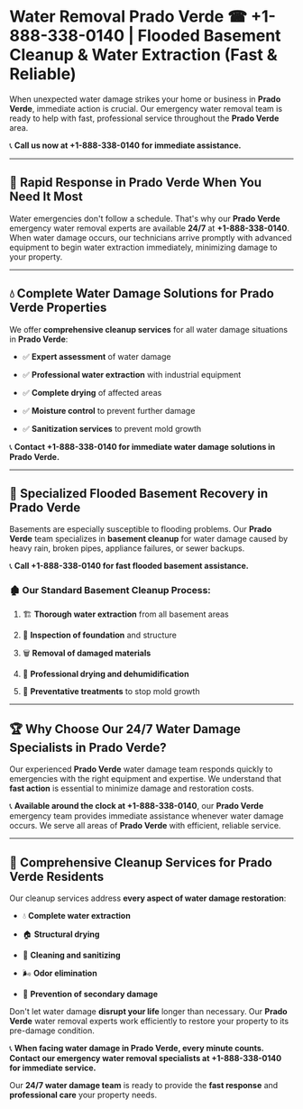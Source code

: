 # Water Removal Prado Verde ☎ +1-888-338-0140 | Flooded Basement Cleanup & Water Extraction (Fast & Reliable)

When unexpected water damage strikes your home or business in **Prado Verde**, immediate action is crucial. Our emergency water removal team is ready to help with fast, professional service throughout the **Prado Verde** area. 

📞 **Call us now at +1-888-338-0140 for immediate assistance.**
---
## 🚀 Rapid Response in Prado Verde When You Need It Most
Water emergencies don't follow a schedule. That's why our **Prado Verde** emergency water removal experts are available **24/7** at **+1-888-338-0140**. When water damage occurs, our technicians arrive promptly with advanced equipment to begin water extraction immediately, minimizing damage to your property.
---
## 💧 Complete Water Damage Solutions for Prado Verde Properties
We offer **comprehensive cleanup services** for all water damage situations in **Prado Verde**:
- ✅ **Expert assessment** of water damage  
- ✅ **Professional water extraction** with industrial equipment  
- ✅ **Complete drying** of affected areas  
- ✅ **Moisture control** to prevent further damage  
- ✅ **Sanitization services** to prevent mold growth  
📞 **Contact +1-888-338-0140 for immediate water damage solutions in Prado Verde.**
---
## 🌊 Specialized Flooded Basement Recovery in Prado Verde
Basements are especially susceptible to flooding problems. Our **Prado Verde** team specializes in **basement cleanup** for water damage caused by heavy rain, broken pipes, appliance failures, or sewer backups. 
📞 **Call +1-888-338-0140 for fast flooded basement assistance.**
### 🏚️ Our Standard Basement Cleanup Process:
1. 🏗️ **Thorough water extraction** from all basement areas  
2. 🔎 **Inspection of foundation** and structure  
3. 🗑️ **Removal of damaged materials**  
4. 💨 **Professional drying and dehumidification**  
5. 🚫 **Preventative treatments** to stop mold growth  
---
## 🏆 Why Choose Our 24/7 Water Damage Specialists in Prado Verde?
Our experienced **Prado Verde** water damage team responds quickly to emergencies with the right equipment and expertise. We understand that **fast action** is essential to minimize damage and restoration costs.
📞 **Available around the clock at +1-888-338-0140**, our **Prado Verde** emergency team provides immediate assistance whenever water damage occurs. We serve all areas of **Prado Verde** with efficient, reliable service.
---
## 🧹 Comprehensive Cleanup Services for Prado Verde Residents
Our cleanup services address **every aspect of water damage restoration**:
- 💧 **Complete water extraction**  
- 🏠 **Structural drying**  
- 🧼 **Cleaning and sanitizing**  
- 🌬️ **Odor elimination**  
- 🚫 **Prevention of secondary damage**  
Don't let water damage **disrupt your life** longer than necessary. Our **Prado Verde** water removal experts work efficiently to restore your property to its pre-damage condition.
📞 **When facing water damage in Prado Verde, every minute counts. Contact our emergency water removal specialists at +1-888-338-0140 for immediate service.**
Our **24/7 water damage team** is ready to provide the **fast response** and **professional care** your property needs.
